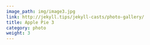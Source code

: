 ```yaml
---
image_path: img/image3.jpg
link: http://jekyll.tips/jekyll-casts/photo-gallery/
title: Apple Pie 3
category: photo
weight: 3
---
```

